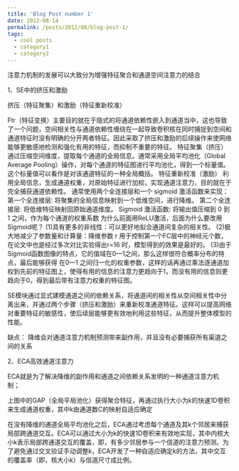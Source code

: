 ```yaml
---
title: 'Blog Post number 1'
date: 2012-08-14
permalink: /posts/2012/08/blog-post-1/
tags:
  - cool posts
  - category1
  - category2
---
```


注意力机制的发展可以大致分为增强特征聚合和通道空间注意力的结合

1、SE中的挤压和激励


挤压（特征聚集）和激励（特征重新校准）

Ftr（特征变换）主要目的就在于隐式的将通道依赖性嵌入到通道当中，这也导致了一个问题，空间相关性与通道依赖性缠绕在一起导致卷积核在同时捕捉到空间和通道特征时没有明确的分开两者特征。因此采取了挤压和激励的后续操作来使网络能够更敏感地检测和强化有用的特征，而抑制不重要的特征。
特征聚集（挤压） 通过压缩空间维度，提取每个通道的全局信息。通常采用全局平均池化（Global Average Pooling）操作，对每个通道的特征图进行平均池化，得到一个标量值。这个标量值可以看作是对该通道特征的一种全局概括。
特征重新校准（激励） 利用全局信息，生成通道权重，对原始特征进行加权，实现通道注意力，目的就在于完全捕获通道依赖性。
通常使用两个全连接层和一个 sigmoid 激活函数来实现：
第一个全连接层: 将聚集的全局信息映射到一个低维空间，进行降维。
第二个全连接层: 将低维特征映射回原始通道维度。
Sigmoid 激活函数: 将输出值压缩到 0 到 1 之间，作为每个通道的权重系数
 为什么前面用ReLU激活，后面为什么要改用Sigmoid呢？
(1)具有更多的非线性：可以更好地拟合通道间复杂的相关性。
(2)极大地减少了参数量和计算量：降维参数 r 用于控制第一个FC层中的神经元个数，在论文中也是经过多次对比实验得出r=16 时，模型得到的效果是最好的。
(3)由于Sigmoid函数图像的特点，它的值域在0—1之间，那么这样很符合概率分布的特点，最后能够获得 在0—1 之间归一化的权重参数，这样的话再通过乘法逐通道加权到先前的特征图上，使得有用的信息的注意力更趋向于1，而没有用的信息则更趋向于0，得到最后带有注意力权重的特征图。






SE模块通过显式建模通道之间的依赖关系，将通道间的相关性从空间相关性中分离出来，并通过两个步骤（挤压和激励）来重新校准通道特征。这样可以提高网络对重要特征的敏感性，使后续层能够更有效地利用这些特征，从而提升整体模型的性能。

缺点：
降维会对通道注意力机制预测带来副作用，并且没有必要捕获所有渠道之间的关系

2、ECA高效通道注意力

ECA就是为了解决降维的副作用和通道之间依赖关系发明的一种通道注意力机制；


上图中的GAP（全局平局池化）获得聚合特征，再通过执行大小为k的快速1D卷积来生成通道权重，其中k由通道数C的映射自适应确定

在没有降维的通道全局平均池化之后，ECA通过考虑每个通道及其k个邻居来捕获局部跨通道交互。ECA可以通过大小为k的快速1D卷积来有效地实现，其中内核大小k表示局部跨通道交互的覆盖，即，有多少邻居参与一个信道的注意力预测。为了避免通过交叉验证手动调整k，ECA开发了一种自适应确定k的方法，其中交互的覆盖率（即，核大小k）与信道尺寸成比例。
